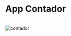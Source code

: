 # App Contador

<div style="display: inline_block"><br>
  <img align="center" alt="contador" src="https://cdn.discordapp.com/attachments/748681874733400198/952797747990388756/unknown.png">
</div>
